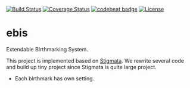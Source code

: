 [![Build Status](https://travis-ci.org/tamada/ebis.svg?branch=master)](https://travis-ci.org/tamada/ebis)
[![Coverage Status](https://coveralls.io/repos/github/tamada/ebis/badge.svg?branch=master)](https://coveralls.io/github/tamada/ebis?branch=master)
[![codebeat badge](https://codebeat.co/badges/216dd9cc-d4bd-4892-91c6-d4ce8b5a49b1)](https://codebeat.co/projects/github-com-tamada-ebis)
[![License](https://img.shields.io/badge/license-Apache%202.0-blue.svg?style=flat)](https://github.com/tamada/9rules/blob/master/LICENSE)


# ebis

Extendable BIrthmarking System.

This project is implemented based on [Stigmata](http://github.com/stigmata).
We rewrite several code and build up tiny project since Stigmata is quite large project.

* Each birthmark has own setting. 

